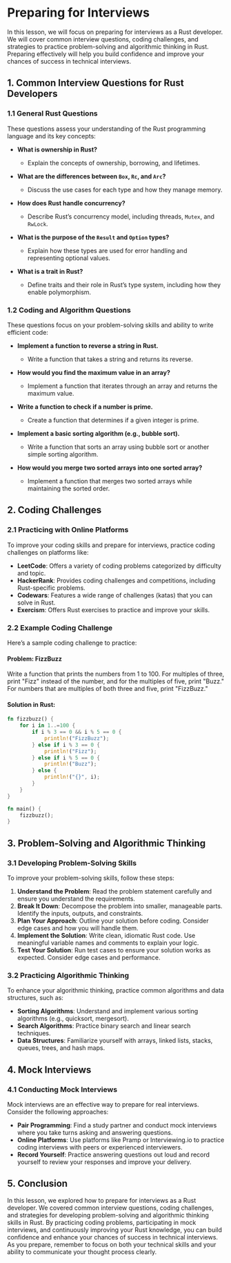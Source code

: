 # Preparing for Interviews

In this lesson, we will focus on preparing for interviews as a Rust developer. We will cover common interview questions, coding challenges, and strategies to practice problem-solving and algorithmic thinking in Rust. Preparing effectively will help you build confidence and improve your chances of success in technical interviews.

## 1. Common Interview Questions for Rust Developers

### 1.1 General Rust Questions

These questions assess your understanding of the Rust programming language and its key concepts:

- **What is ownership in Rust?**
  - Explain the concepts of ownership, borrowing, and lifetimes.
  
- **What are the differences between `Box`, `Rc`, and `Arc`?**
  - Discuss the use cases for each type and how they manage memory.

- **How does Rust handle concurrency?**
  - Describe Rust’s concurrency model, including threads, `Mutex`, and `RwLock`.

- **What is the purpose of the `Result` and `Option` types?**
  - Explain how these types are used for error handling and representing optional values.

- **What is a trait in Rust?**
  - Define traits and their role in Rust’s type system, including how they enable polymorphism.

### 1.2 Coding and Algorithm Questions

These questions focus on your problem-solving skills and ability to write efficient code:

- **Implement a function to reverse a string in Rust.**
  - Write a function that takes a string and returns its reverse.

- **How would you find the maximum value in an array?**
  - Implement a function that iterates through an array and returns the maximum value.

- **Write a function to check if a number is prime.**
  - Create a function that determines if a given integer is prime.

- **Implement a basic sorting algorithm (e.g., bubble sort).**
  - Write a function that sorts an array using bubble sort or another simple sorting algorithm.

- **How would you merge two sorted arrays into one sorted array?**
  - Implement a function that merges two sorted arrays while maintaining the sorted order.

## 2. Coding Challenges

### 2.1 Practicing with Online Platforms

To improve your coding skills and prepare for interviews, practice coding challenges on platforms like:

- **LeetCode**: Offers a variety of coding problems categorized by difficulty and topic.
- **HackerRank**: Provides coding challenges and competitions, including Rust-specific problems.
- **Codewars**: Features a wide range of challenges (katas) that you can solve in Rust.
- **Exercism**: Offers Rust exercises to practice and improve your skills.

### 2.2 Example Coding Challenge

Here’s a sample coding challenge to practice:

#### Problem: FizzBuzz

Write a function that prints the numbers from 1 to 100. For multiples of three, print "Fizz" instead of the number, and for the multiples of five, print "Buzz." For numbers that are multiples of both three and five, print "FizzBuzz."

#### Solution in Rust:

```rust
fn fizzbuzz() {
    for i in 1..=100 {
        if i % 3 == 0 && i % 5 == 0 {
            println!("FizzBuzz");
        } else if i % 3 == 0 {
            println!("Fizz");
        } else if i % 5 == 0 {
            println!("Buzz");
        } else {
            println!("{}", i);
        }
    }
}

fn main() {
    fizzbuzz();
}
```

## 3. Problem-Solving and Algorithmic Thinking

### 3.1 Developing Problem-Solving Skills

To improve your problem-solving skills, follow these steps:

1. **Understand the Problem**: Read the problem statement carefully and ensure you understand the requirements.
2. **Break It Down**: Decompose the problem into smaller, manageable parts. Identify the inputs, outputs, and constraints.
3. **Plan Your Approach**: Outline your solution before coding. Consider edge cases and how you will handle them.
4. **Implement the Solution**: Write clean, idiomatic Rust code. Use meaningful variable names and comments to explain your logic.
5. **Test Your Solution**: Run test cases to ensure your solution works as expected. Consider edge cases and performance.

### 3.2 Practicing Algorithmic Thinking

To enhance your algorithmic thinking, practice common algorithms and data structures, such as:

- **Sorting Algorithms**: Understand and implement various sorting algorithms (e.g., quicksort, mergesort).
- **Search Algorithms**: Practice binary search and linear search techniques.
- **Data Structures**: Familiarize yourself with arrays, linked lists, stacks, queues, trees, and hash maps.

## 4. Mock Interviews

### 4.1 Conducting Mock Interviews

Mock interviews are an effective way to prepare for real interviews. Consider the following approaches:

- **Pair Programming**: Find a study partner and conduct mock interviews where you take turns asking and answering questions.
- **Online Platforms**: Use platforms like Pramp or Interviewing.io to practice coding interviews with peers or experienced interviewers.
- **Record Yourself**: Practice answering questions out loud and record yourself to review your responses and improve your delivery.

## 5. Conclusion

In this lesson, we explored how to prepare for interviews as a Rust developer. We covered common interview questions, coding challenges, and strategies for developing problem-solving and algorithmic thinking skills in Rust. By practicing coding problems, participating in mock interviews, and continuously improving your Rust knowledge, you can build confidence and enhance your chances of success in technical interviews. As you prepare, remember to focus on both your technical skills and your ability to communicate your thought process clearly.